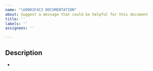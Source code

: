 ```yaml
---
name: "\U0001F4C3 DOCUMENTATION"
about: Suggest a message that could be helpful for this document
title: ''
labels: ''
assignees: ''

---
```


## Description
-
